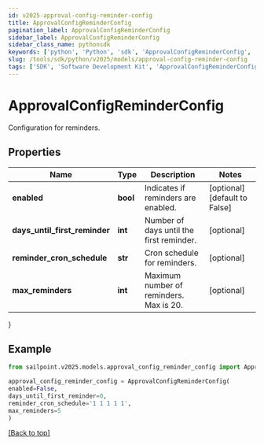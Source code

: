 ```yaml
---
id: v2025-approval-config-reminder-config
title: ApprovalConfigReminderConfig
pagination_label: ApprovalConfigReminderConfig
sidebar_label: ApprovalConfigReminderConfig
sidebar_class_name: pythonsdk
keywords: ['python', 'Python', 'sdk', 'ApprovalConfigReminderConfig', 'V2025ApprovalConfigReminderConfig'] 
slug: /tools/sdk/python/v2025/models/approval-config-reminder-config
tags: ['SDK', 'Software Development Kit', 'ApprovalConfigReminderConfig', 'V2025ApprovalConfigReminderConfig']
---
```


# ApprovalConfigReminderConfig

Configuration for reminders.

## Properties

Name | Type | Description | Notes
------------ | ------------- | ------------- | -------------
**enabled** | **bool** | Indicates if reminders are enabled. | [optional] [default to False]
**days_until_first_reminder** | **int** | Number of days until the first reminder. | [optional] 
**reminder_cron_schedule** | **str** | Cron schedule for reminders. | [optional] 
**max_reminders** | **int** | Maximum number of reminders. Max is 20. | [optional] 
}

## Example

```python
from sailpoint.v2025.models.approval_config_reminder_config import ApprovalConfigReminderConfig

approval_config_reminder_config = ApprovalConfigReminderConfig(
enabled=False,
days_until_first_reminder=0,
reminder_cron_schedule='1 1 1 1 1',
max_reminders=5
)

```
[[Back to top]](#) 


